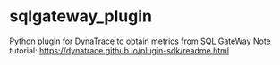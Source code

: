 # sqlgateway_plugin

Python plugin for DynaTrace to obtain metrics from SQL GateWay
Note tutorial: https://dynatrace.github.io/plugin-sdk/readme.html
